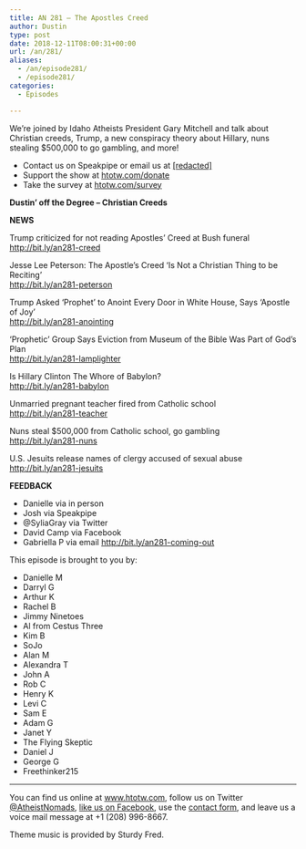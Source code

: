 ```yaml
---
title: AN 281 – The Apostles Creed
author: Dustin
type: post
date: 2018-12-11T08:00:31+00:00
url: /an/281/
aliases:
  - /an/episode281/
  - /episode281/
categories:
  - Episodes

---
```

<div id="buzzsprout-player-10552828"></div><script src="https://www.buzzsprout.com/1983601/10552828-episode-281-the-apostles-creed.js?container_id=buzzsprout-player-10552828&player=small" type="text/javascript" charset="utf-8"></script>

We&#8217;re joined by Idaho Atheists President Gary Mitchell and talk about Christian creeds, Trump, a new conspiracy theory about Hillary, nuns stealing $500,000 to go gambling, and more!

<!--more-->

 * Contact us on Speakpipe or email us at <a href="mailto:[redacted]" target="_blank" rel="noopener">[redacted]</a>
 * Support the show at <a href="https://htotw.com/donate" target="_blank" rel="noopener">htotw.com/donate</a>
 * Take the survey at <a href="https://htotw.com/survey" target="_blank" rel="noopener">htotw.com/survey</a>

**Dustin’ off the Degree &#8211; Christian Creeds**

**NEWS**

Trump criticized for not reading Apostles&#8217; Creed at Bush funeral  
<a href="http://bit.ly/an281-creed" target="_blank" rel="noopener">http://bit.ly/an281-creed</a>

Jesse Lee Peterson: The Apostle’s Creed ‘Is Not a Christian Thing to be Reciting’  
<a href="http://bit.ly/an281-peterson" target="_blank" rel="noopener">http://bit.ly/an281-peterson</a>

Trump Asked &#8216;Prophet&#8217; to Anoint Every Door in White House, Says &#8216;Apostle of Joy&#8217;  
<a href="http://bit.ly/an281-anointing" target="_blank" rel="noopener">http://bit.ly/an281-anointing</a>

‘Prophetic’ Group Says Eviction from Museum of the Bible Was Part of God’s Plan  
<a href="http://bit.ly/an281-lamplighter" target="_blank" rel="noopener">http://bit.ly/an281-lamplighter</a>

Is Hillary Clinton The Whore of Babylon?  
<a href="http://bit.ly/an281-babylon" target="_blank" rel="noopener">http://bit.ly/an281-babylon</a>

Unmarried pregnant teacher fired from Catholic school  
<a href="http://bit.ly/an281-teacher" target="_blank" rel="noopener">http://bit.ly/an281-teacher</a>

Nuns steal $500,000 from Catholic school, go gambling  
<a href="http://bit.ly/an281-nuns" target="_blank" rel="noopener">http://bit.ly/an281-nuns</a>

U.S. Jesuits release names of clergy accused of sexual abuse  
<a href="http://bit.ly/an281-jesuits" target="_blank" rel="noopener">http://bit.ly/an281-jesuits</a>

**FEEDBACK**

  * Danielle via in person
  * Josh via Speakpipe
  * @SyliaGray via Twitter
  * David Camp via Facebook
  * Gabriella P via email <a href="http://bit.ly/an281-coming-out" target="_blank" rel="noopener">http://bit.ly/an281-coming-out</a>

This episode is brought to you by:

  * Danielle M
  * Darryl G
  * Arthur K
  * Rachel B
  * Jimmy Ninetoes
  * Al from Cestus Three
  * Kim B
  * SoJo
  * Alan M
  * Alexandra T
  * John A
  * Rob C
  * Henry K
  * Levi C
  * Sam E
  * Adam G
  * Janet Y
  * The Flying Skeptic
  * Daniel J
  * George G
  * Freethinker215

<hr class="wp-block-separator" />

You can find us online at <a href="https://www.htotw.com/" target="_blank" rel="noopener">www.htotw.com</a>, follow us on Twitter <a href="https://htotw.com/twitter" target="_blank" rel="noopener">@AtheistNomads</a>, <a href="https://htotw.com/facebook" target="_blank" rel="noopener">like us on Facebook</a>, use the [contact form](https://htotw.com/contact), and leave us a voice mail message at +1 (208) 996-8667.

Theme music is provided by Sturdy Fred.